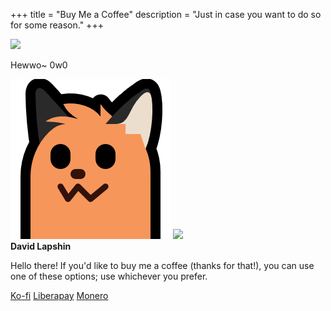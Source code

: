+++
title = "Buy Me a Coffee"
description = "Just in case you want to do so for some reason."
+++

<div id="coffee-container">
    <img id="coffee-avatar" class="no-hover" src="../assets/avatar.svg" />
    <div id="coffee-banner-container">
        <p id="coffee-blobfox-message">Hewwo~ 0w0</p>
        <img id="coffee-blobfox" class="transparent no-hover" src="neofox-stretch-down.png" />
        <img id="coffee-banner" class="no-hover" src="../assets/banner.png" />
    </div>
    <strong id="coffee-title">David Lapshin</strong>
    <p id="coffee-message">Hello there! If you'd like to buy me a coffee (thanks for that!), you can use one of these options; use whichever you prefer.</p>
    <p class="dialog-buttons" id="coffee-buttons">
        <a id="ko-fi" class="inline-button" href="https://ko-fi.com/daudix">Ko-fi</a>
        <a id="liberapay" class="inline-button" href="https://liberapay.com/daudix">Liberapay</a>
        <a id="monero" class="inline-button" href="monero.txt">Monero</a>
    </p>
</div>

<style>
    body {
        background-image: url(light.svg), url(fabric.jpg);
        background-size: cover, auto;
        background-repeat: no-repeat, repeat;
    }

    footer * {
        color: rgb(196, 196, 197);
        text-shadow: 0 1px 0 rgba(0, 0, 0, 0.6);
    }

    @media (prefers-color-scheme: dark) {
        body {
            background-image: url(light-d.svg), url(fabric-d.jpg);
        }

        footer * {
            color: rgb(122, 122, 122);
        }
    }
</style>
